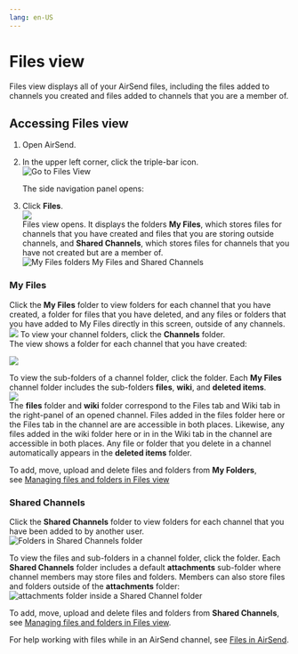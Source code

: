 ```yaml
---
lang: en-US
---
```


# Files view

Files view displays all of your AirSend files, including the files added to channels you created and files added to channels that you are a member of.

## Accessing Files view

1.  Open AirSend.
2.  In the upper left corner, click the triple-bar icon.  
    ![Go to Files View](../../assets/files/files-view/go-to-files-view.png)  
      
    The side navigation panel opens:
3.  Click **Files**.  
    ![](../../assets/files/files-view/channel-file-navigation-pane.png)  
    Files view opens. It displays the folders **My Files**, which stores files for channels that you have created and files that you are storing outside channels, and **Shared Channels**, which stores files for channels that you have not created but are a member of.   
    ![My Files folders My Files and Shared Channels](../../assets/files/files-view/my-files-folders-my-files-and-shared-channels.png) 

### My Files

Click the **My Files** folder to view folders for each channel that you have created, a folder for files that you have deleted, and any files or folders that you have added to My Files directly in this screen, outside of any channels.   
![](../../assets/files/files-view/as-my-files.png) To view your channel folders, click the **Channels** folder.  
The view shows a folder for each channel that you have created:  

![](../../assets/files/files-view/contents-of-my-files-channels.png)

To view the sub-folders of a channel folder, click the folder. Each **My Files** channel folder includes the sub-folders **files**, **wiki**, and **deleted items**.   
![](../../assets/files/files-view/as-channel-files.png)  
The **files** folder and **wiki** folder correspond to the Files tab and Wiki tab in the right-panel of an opened channel. Files added in the files folder here or the Files tab in the channel are are accessible in both places. Likewise, any files added in the wiki folder here or in in the Wiki tab in the channel are accessible in both places. Any file or folder that you delete in a channel automatically appears in the **deleted items** folder.

To add, move, upload and delete files and folders from **My Folders**, see [Managing files and folders in Files view](/files/managing-files-and-folders-in-files-view)

### Shared Channels

Click the **Shared Channels** folder to view folders for each channel that you have been added to by another user.  
![Folders in Shared Channels folder](../../assets/files/files-view/folders-in-shared-channels-folder.png)  

  

To view the files and sub-folders in a channel folder, click the folder. Each **Shared Channels** folder includes a default **attachments** sub-folder where channel members may store files and folders. Members can also store files and folders outside of the **attachments** folder:  
![attachments folder inside a Shared Channel folder](../../assets/files/files-view/attachments-folder-inside-a-shared-channel-folder.png)  

To add, move, upload and delete files and folders from **Shared Channels**, see [Managing files and folders in Files view](/files/managing-files-and-folders-in-files-view).

For help working with files while in an AirSend channel, see [Files in AirSend](/files/intro).